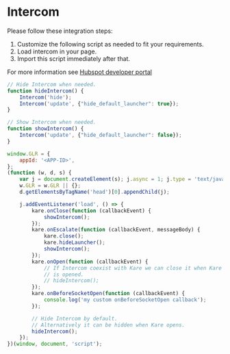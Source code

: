 
# Intercom

Please follow these integration steps:
1. Customize the following script as needed to fit your requirements.
2. Load intercom in your page.
3. Import this script immediately after that.

For more information see [Hubspot developer portal](https://developers.hubspot.com/docs/api/conversation/chat-widget-sdk)


```javascript
// Hide Intercom when needed. 
function hideIntercom() {
    Intercom('hide');
    Intercom('update', {"hide_default_launcher": true});
}

// Show Intercom when needed. 
function showIntercom() {
    Intercom('update', {"hide_default_launcher": false});
}

window.GLR = {
    appId: '<APP-ID>',
};
(function (w, d, s) {
    var j = document.createElement(s); j.async = 1; j.type = 'text/javascript'; j.src = 'https://widget.eu.karehq.com/latest.js';
    w.GLR = w.GLR || {};
    d.getElementsByTagName('head')[0].appendChild(j);

    j.addEventListener('load', () => {
        kare.onClose(function (callbackEvent) {
            showIntercom();
        });
        kare.onEscalate(function (callbackEvent, messageBody) {
            kare.close();
            kare.hideLauncher();
            showIntercom();
        });
        kare.onOpen(function (callbackEvent) {
            // If Intercom coexist with Kare we can close it when Kare
            // is opened. 
            // hideIntercom();
        });
        kare.onBeforeSocketOpen(function (callbackEvent) {
            console.log('my custom onBeforeSocketOpen callback');
        });

        // Hide Intercom by default.
        // Alternatively it can be hidden when Kare opens.
        hideIntercom();
    });
})(window, document, 'script');
```

